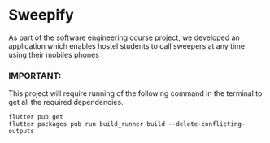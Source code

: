 
# Sweepify

As part of the software engineering course project, we developed an application which enables hostel students to call sweepers at any time using their mobiles phones .


### IMPORTANT:

This project will require running of the following command in the terminal to get all the required dependencies.

```
flutter pub get
flutter packages pub run build_runner build --delete-conflicting-outputs
```

